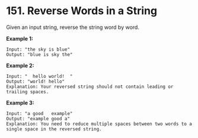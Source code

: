 # 151. Reverse Words in a String
Given an input string, reverse the string word by word.

**Example 1:**
```
Input: "the sky is blue"
Output: "blue is sky the"
```
**Example 2:**
```
Input: "  hello world!  "
Output: "world! hello"
Explanation: Your reversed string should not contain leading or trailing spaces.
```
**Example 3:**
```
Input: "a good   example"
Output: "example good a"
Explanation: You need to reduce multiple spaces between two words to a single space in the reversed string.
```